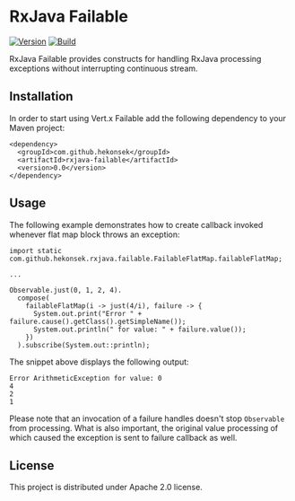 # RxJava Failable

[![Version](https://img.shields.io/badge/RxJava%20Failable-0.0-blue.svg)](https://github.com/hekonsek/rxjava-failable/releases)
[![Build](https://api.travis-ci.org/hekonsek/rxjava-failable.svg)](https://travis-ci.org/hekonsek/rxjava-failable)

RxJava Failable provides constructs for handling RxJava processing exceptions without interrupting continuous stream.

## Installation

In order to start using Vert.x Failable add the following dependency to your Maven project:

    <dependency>
      <groupId>com.github.hekonsek</groupId>
      <artifactId>rxjava-failable</artifactId>
      <version>0.0</version>
    </dependency>

## Usage

The following example demonstrates how to create callback invoked whenever flat map block throws an exception:

```
import static com.github.hekonsek.rxjava.failable.FailableFlatMap.failableFlatMap;

...

Observable.just(0, 1, 2, 4).
  compose(
    failableFlatMap(i -> just(4/i), failure -> {
      System.out.print("Error " + failure.cause().getClass().getSimpleName());
      System.out.println(" for value: " + failure.value());
    })
  ).subscribe(System.out::println);

```

The snippet above displays the following output:

```
Error ArithmeticException for value: 0
4
2
1
```

Please note that an invocation of a failure handles doesn't stop `Observable` from processing. What is also important, the original value
processing of which caused the exception is sent to failure callback as well.

## License

This project is distributed under Apache 2.0 license.